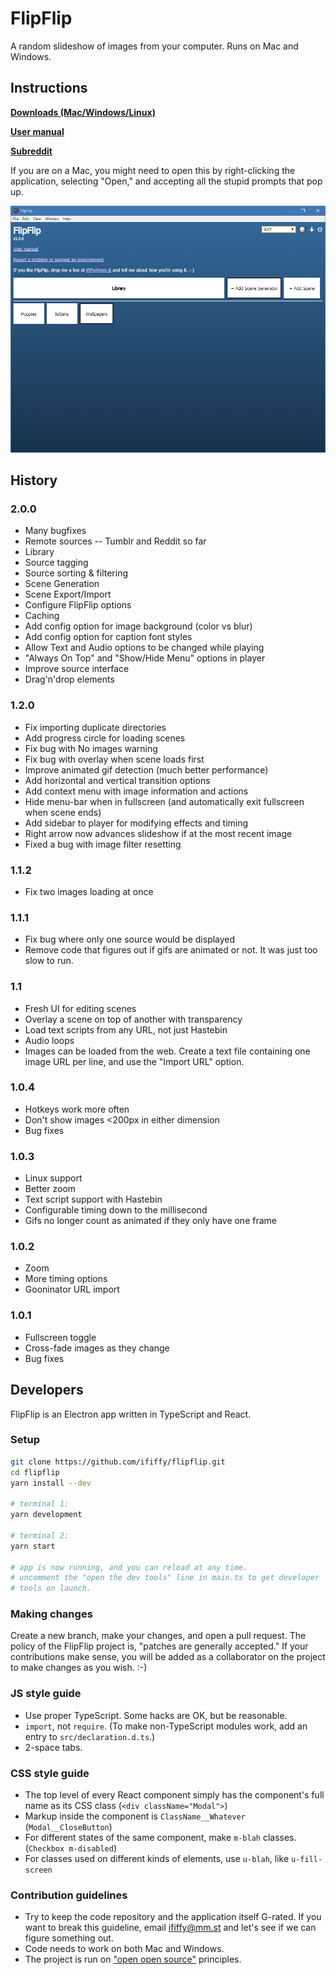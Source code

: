 # FlipFlip

A random slideshow of images from your computer. Runs on Mac and Windows.

## Instructions

**[Downloads (Mac/Windows/Linux)](https://github.com/ififfy/flipflip/releases/latest)**

**[User manual](https://github.com/ififfy/flipflip/wiki/FlipFlip-User-Manual)**

**[Subreddit](https://www.reddit.com/r/flipflip/)**

If you are on a Mac, you might need to open this by right-clicking the
application, selecting "Open," and accepting all the stupid prompts
that pop up.

![Screenshot](/doc_images/flipflip_home.png)

## History

### 2.0.0

- Many bugfixes
- Remote sources -- Tumblr and Reddit so far
- Library
- Source tagging
- Source sorting & filtering
- Scene Generation
- Scene Export/Import
- Configure FlipFlip options
- Caching
- Add config option for image background (color vs blur)
- Add config option for caption font styles
- Allow Text and Audio options to be changed while playing
- "Always On Top" and "Show/Hide Menu" options in player
- Improve source interface
- Drag'n'drop elements

### 1.2.0

- Fix importing duplicate directories
- Add progress circle for loading scenes
- Fix bug with No images warning
- Fix bug with overlay when scene loads first
- Improve animated gif detection (much better performance)
- Add horizontal and vertical transition options
- Add context menu with image information and actions
- Hide menu-bar when in fullscreen (and automatically exit fullscreen when scene ends)
- Add sidebar to player for modifying effects and timing
- Right arrow now advances slideshow if at the most recent image
- Fixed a bug with image filter resetting

### 1.1.2

- Fix two images loading at once

### 1.1.1

- Fix bug where only one source would be displayed
- Remove code that figures out if gifs are animated or not. It was just too slow to run.

### 1.1

- Fresh UI for editing scenes
- Overlay a scene on top of another with transparency
- Load text scripts from any URL, not just Hastebin
- Audio loops
- Images can be loaded from the web. Create a text file containing one image URL per line, and use
  the "Import URL" option.

### 1.0.4

- Hotkeys work more often
- Don't show images <200px in either dimension
- Bug fixes

### 1.0.3

- Linux support
- Better zoom
- Text script support with Hastebin
- Configurable timing down to the millisecond
- Gifs no longer count as animated if they only have one frame

### 1.0.2

- Zoom
- More timing options
- Gooninator URL import

### 1.0.1

- Fullscreen toggle
- Cross-fade images as they change
- Bug fixes

## Developers

FlipFlip is an Electron app written in TypeScript and React.

### Setup

```sh
git clone https://github.com/ififfy/flipflip.git
cd flipflip
yarn install --dev

# terminal 1:
yarn development

# terminal 2:
yarn start

# app is now running, and you can reload at any time.
# uncomment the "open the dev tools" line in main.ts to get developer
# tools on launch.
```

### Making changes

Create a new branch, make your changes, and open a pull request. The
policy of the FlipFlip project is, "patches are generally accepted."
If your contributions make sense, you will be added as a collaborator
on the project to make changes as you wish. :-)

### JS style guide

* Use proper TypeScript. Some hacks are OK, but be reasonable.
* `import`, not `require`. (To make non-TypeScript modules work, add an entry
  to `src/declaration.d.ts`.)
* 2-space tabs.

### CSS style guide

* The top level of every React component simply has the component's full name as its CSS class
  (`<div className="Modal">`)
* Markup inside the component is `ClassName__Whatever` (`Modal__CloseButton`)
* For different states of the same component, make `m-blah` classes. (`Checkbox m-disabled`)
* For classes used on different kinds of elements, use `u-blah`, like `u-fill-screen`

### Contribution guidelines

* Try to keep the code repository and the application itself G-rated.
  If you want to break this guideline, email ififfy@mm.st and let's see
  if we can figure something out.
* Code needs to work on both Mac and Windows.
* The project is run on ["open open source"](http://openopensource.org)
  principles.
